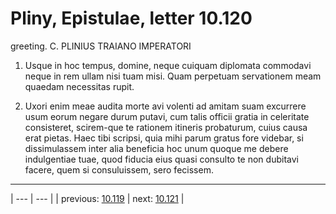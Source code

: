 # Pliny, Epistulae, letter 10.120

greeting. C. PLINIUS TRAIANO IMPERATORI



1. Usque in hoc tempus, domine, neque cuiquam diplomata commodavi neque in rem ullam nisi tuam misi. Quam perpetuam servationem meam quaedam necessitas rupit.



2. Uxori enim meae audita morte avi volenti ad amitam suam excurrere usum eorum negare durum putavi, cum talis officii gratia in celeritate consisteret, scirem-que te rationem itineris probaturum, cuius causa erat pietas. Haec tibi scripsi, quia mihi parum gratus fore videbar, si dissimulassem inter alia beneficia hoc unum quoque me debere indulgentiae tuae, quod fiducia eius quasi consulto te non dubitavi facere, quem si consuluissem, sero fecissem.



---

| --- | --- |
| previous: [10.119](../10.119/) | next: [10.121](../10.121/) |